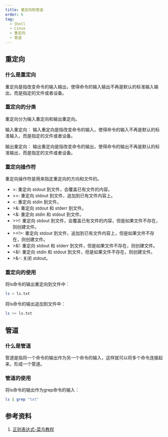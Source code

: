 ```yaml
---
title: 重定向和管道
order: 6
tag:
  - Shell
  - Linux
  - 重定向
  - 管道
---
```


## 重定向

### 什么是重定向

重定向是指改变命令的输入输出，使得命令的输入输出不再是默认的标准输入输出，而是指定的文件或者设备。

### 重定向的分类

重定向分为输入重定向和输出重定向。

输入重定向：
输入重定向是指改变命令的输入，使得命令的输入不再是默认的标准输入，而是指定的文件或者设备。

输出重定向：
输出重定向是指改变命令的输出，使得命令的输出不再是默认的标准输出，而是指定的文件或者设备。

### 重定向操作符

重定向操作符是用来指定重定向的方向和文件的。

* \>: 重定向 stdout 到文件，会覆盖已有文件的内容。
* \>\>: 重定向 stdout 到文件，追加到已有文件内容上。
* \<: 重定向 stdin 到文件。
* \>\&: 重定向 stdout 和 stderr 到文件。
* \<\&: 重定向 stdin 和 stdout 到文件。
* \>\>!: 重定向 stdout 到文件，会覆盖已有文件的内容，但是如果文件不存在，则创建文件。
* \>\>!\>: 重定向 stdout 到文件，追加到已有文件内容上，但是如果文件不存在，则创建文件。
* \>\&!: 重定向 stdout 和 stderr 到文件，但是如果文件不存在，则创建文件。
* \<\&!: 重定向 stdin 和 stdout 到文件，但是如果文件不存在，则创建文件。
* \>&-: 关闭 stdout。

### 重定向的使用

将ls命令的输出重定向到文件中：

```bash
ls > ls.txt
```

将ls命令的输出追加到文件中：

```Bash
ls >> ls.txt
```

## 管道
### 什么是管道

管道是指将一个命令的输出作为另一个命令的输入，这样就可以将多个命令连接起来，形成一个管道。

### 管道的使用

将ls命令的输出作为grep命令的输入：

```Bash
ls | grep "txt"
```

## 参考资料

1. [正则表达式-菜鸟教程](https://www.runoob.com/regexp/regexp-tutorial.html)
